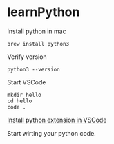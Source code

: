 # learnPython

Install python in mac
```
brew install python3
```

Verify version
```
python3 --version
```

Start VSCode
```
mkdir hello
cd hello
code .
```

[Install python extension in VSCode](https://marketplace.visualstudio.com/items?itemName=ms-python.python)

Start wirting your python code.
